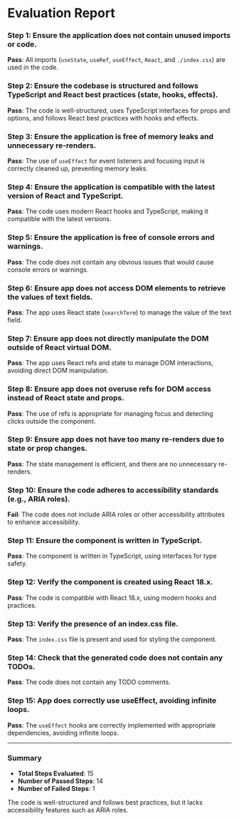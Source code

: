 # Evaluation Report

### Step 1: Ensure the application does not contain unused imports or code.
**Pass**: All imports (`useState`, `useRef`, `useEffect`, `React`, and `./index.css`) are used in the code.

### Step 2: Ensure the codebase is structured and follows TypeScript and React best practices (state, hooks, effects).
**Pass**: The code is well-structured, uses TypeScript interfaces for props and options, and follows React best practices with hooks and effects.

### Step 3: Ensure the application is free of memory leaks and unnecessary re-renders.
**Pass**: The use of `useEffect` for event listeners and focusing input is correctly cleaned up, preventing memory leaks.

### Step 4: Ensure the application is compatible with the latest version of React and TypeScript.
**Pass**: The code uses modern React hooks and TypeScript, making it compatible with the latest versions.

### Step 5: Ensure the application is free of console errors and warnings.
**Pass**: The code does not contain any obvious issues that would cause console errors or warnings.

### Step 6: Ensure app does not access DOM elements to retrieve the values of text fields.
**Pass**: The app uses React state (`searchTerm`) to manage the value of the text field.

### Step 7: Ensure app does not directly manipulate the DOM outside of React virtual DOM.
**Pass**: The app uses React refs and state to manage DOM interactions, avoiding direct DOM manipulation.

### Step 8: Ensure app does not overuse refs for DOM access instead of React state and props.
**Pass**: The use of refs is appropriate for managing focus and detecting clicks outside the component.

### Step 9: Ensure app does not have too many re-renders due to state or prop changes.
**Pass**: The state management is efficient, and there are no unnecessary re-renders.

### Step 10: Ensure the code adheres to accessibility standards (e.g., ARIA roles).
**Fail**: The code does not include ARIA roles or other accessibility attributes to enhance accessibility.

### Step 11: Ensure the component is written in TypeScript.
**Pass**: The component is written in TypeScript, using interfaces for type safety.

### Step 12: Verify the component is created using React 18.x.
**Pass**: The code is compatible with React 18.x, using modern hooks and practices.

### Step 13: Verify the presence of an index.css file.
**Pass**: The `index.css` file is present and used for styling the component.

### Step 14: Check that the generated code does not contain any TODOs.
**Pass**: The code does not contain any TODO comments.

### Step 15: App does correctly use useEffect, avoiding infinite loops.
**Pass**: The `useEffect` hooks are correctly implemented with appropriate dependencies, avoiding infinite loops.

---

### Summary
- **Total Steps Evaluated**: 15
- **Number of Passed Steps**: 14
- **Number of Failed Steps**: 1

The code is well-structured and follows best practices, but it lacks accessibility features such as ARIA roles.